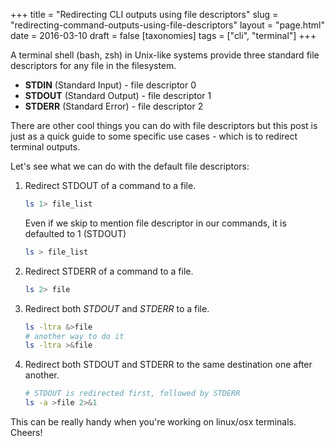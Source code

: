 +++
title = "Redirecting CLI outputs using file descriptors"
slug = "redirecting-command-outputs-using-file-descriptors"
layout = "page.html"
date = 2016-03-10
draft = false
[taxonomies]
tags = ["cli", "terminal"]
+++

A terminal shell (bash, zsh) in Unix-like systems provide three standard file descriptors for any file in the filesystem.

- **STDIN** (Standard Input) - file descriptor 0
- **STDOUT** (Standard Output) - file descriptor 1
- **STDERR** (Standard Error) - file descriptor 2

There are other cool things you can do with file descriptors but this post is just as a quick guide to some specific use cases - which is to redirect terminal outputs.

Let's see what we can do with the default file descriptors:

1. Redirect STDOUT of a command to a file.

	```zsh
	ls 1> file_list
	```
	Even if we skip to mention file descriptor in our commands, it is defaulted to 1 (STDOUT)

	```zsh
	ls > file_list
	```

2. Redirect STDERR of a command to a file.

	```zsh
	ls 2> file
	```
3. Redirect both *STDOUT* and *STDERR* to a file.

	```zsh
	ls -ltra &>file
	# another way to do it
	ls -ltra >&file
	```
4. Redirect both STDOUT and STDERR to the same destination one after another.

	```zsh
	# STDOUT is redirected first, followed by STDERR
	ls -a >file 2>&1
	```

This can be really handy when you're working on linux/osx terminals. Cheers!
